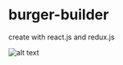 # burger-builder
create with react.js and redux.js

![alt text](https://user-images.githubusercontent.com/31764710/55233417-25220980-525b-11e9-8c35-1ef026411bde.JPG)
